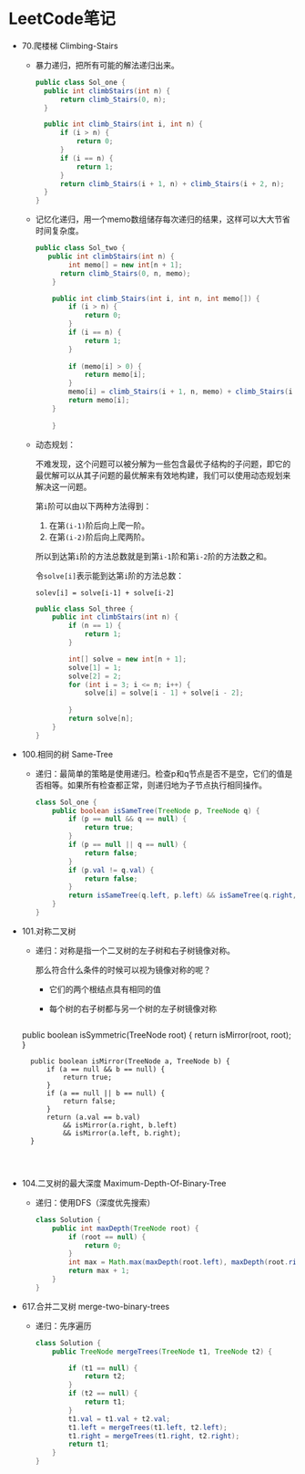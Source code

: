 # LeetCode笔记

- 70.爬楼梯 Climbing-Stairs

  - 暴力递归，把所有可能的解法递归出来。

    ```java
    public class Sol_one {
      public int climbStairs(int n) {
          return climb_Stairs(0, n);
      }
    
      public int climb_Stairs(int i, int n) {
          if (i > n) {
              return 0;
          }
          if (i == n) {
              return 1;
          }
          return climb_Stairs(i + 1, n) + climb_Stairs(i + 2, n);
      }
    }
    ```
  
  - 记忆化递归，用一个memo数组储存每次递归的结果，这样可以大大节省时间复杂度。
  
    ```java
    public class Sol_two {
       public int climbStairs(int n) {
            int memo[] = new int[n + 1];
          return climb_Stairs(0, n, memo);
        }
  
        public int climb_Stairs(int i, int n, int memo[]) {
            if (i > n) {
                return 0;
            }
            if (i == n) {
                return 1;
            }
        
            if (memo[i] > 0) {
                return memo[i];
            }
            memo[i] = climb_Stairs(i + 1, n, memo) + climb_Stairs(i + 2, n, memo);
            return memo[i];
        }
            
        }
    ```
  
  - 动态规划：
  
    不难发现，这个问题可以被分解为一些包含最优子结构的子问题，即它的最优解可以从其子问题的最优解来有效地构建，我们可以使用动态规划来解决这一问题。
  
    第`i`阶可以由以下两种方法得到：
  
    1. 在第`(i-1)`阶后向上爬一阶。
    2. 在第`(i-2)`阶后向上爬两阶。
  
    所以到达第`i`阶的方法总数就是到第`i-1`阶和第`i-2`阶的方法数之和。
  
    令`solve[i]`表示能到达第`i`阶的方法总数：
  
    `solev[i] = solve[i-1] + solve[i-2]`
  
    ```java
    public class Sol_three {
        public int climbStairs(int n) {
            if (n == 1) {
                return 1;
            }
  
            int[] solve = new int[n + 1];
            solve[1] = 1;
            solve[2] = 2;
            for (int i = 3; i <= n; i++) {
                solve[i] = solve[i - 1] + solve[i - 2];
        
            }
            return solve[n];
        }
    }
  
    ```
  
- 100.相同的树 Same-Tree
  
  - 递归：最简单的策略是使用递归。检查p和q节点是否不是空，它们的值是否相等。如果所有检查都正常，则递归地为子节点执行相同操作。
  
    ```java
    class Sol_one {
        public boolean isSameTree(TreeNode p, TreeNode q) {
            if (p == null && q == null) {
                return true;
            }
            if (p == null || q == null) {
                return false;
            }
            if (p.val != q.val) {
                return false;
            }
            return isSameTree(q.left, p.left) && isSameTree(q.right, p.right);
        }
    }
    ```

- 101.对称二叉树

  - 递归：对称是指一个二叉树的左子树和右子树镜像对称。

    那么符合什么条件的时候可以视为镜像对称的呢？

    - 它们的两个根结点具有相同的值

    - 每个树的右子树都与另一个树的左子树镜像对称
    ```java
  public boolean isSymmetric(TreeNode root) {
            return isMirror(root, root);
        }
    
        public boolean isMirror(TreeNode a, TreeNode b) {
            if (a == null && b == null) {
                return true;
            }
            if (a == null || b == null) {
                return false;
            }
            return (a.val == b.val) 
                && isMirror(a.right, b.left)
                && isMirror(a.left, b.right);
        }
    ```
    
    
  
- 104.二叉树的最大深度 Maximum-Depth-Of-Binary-Tree

  - 递归：使用DFS（深度优先搜索）

    ```java
    class Solution {
        public int maxDepth(TreeNode root) {
            if (root == null) {
                return 0;
            }
            int max = Math.max(maxDepth(root.left), maxDepth(root.right));
            return max + 1;
        }
    }
    ```


- 617.合并二叉树 merge-two-binary-trees

  - 递归：先序遍历

    ```java
    class Solution {
        public TreeNode mergeTrees(TreeNode t1, TreeNode t2) {
    
            if (t1 == null) {
                return t2;
            }
            if (t2 == null) {
                return t1;
            }
            t1.val = t1.val + t2.val;
            t1.left = mergeTrees(t1.left, t2.left);
            t1.right = mergeTrees(t1.right, t2.right);
            return t1;
        }
    }
    ```

    

